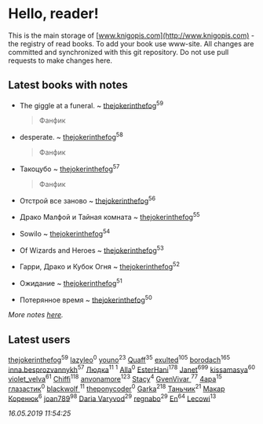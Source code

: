 # Hello, reader!
This is the main storage of [www.knigopis.com](http://www.knigopis.com) - the registry of read books.
To add your book use www-site. All changes are committed and synchronized with this git repository.
Do not use pull requests to make changes here.


## Latest books with notes
* The giggle at a funeral. ~ [thejokerinthefog](users/317/317244423-vkontakte)<sup>59</sup>
    > Фанфик

* desperate. ~ [thejokerinthefog](users/317/317244423-vkontakte)<sup>58</sup>
    > Фанфик

* Такоцубо ~ [thejokerinthefog](users/317/317244423-vkontakte)<sup>57</sup>
    > Фанфик

* Отстрой все заново ~ [thejokerinthefog](users/317/317244423-vkontakte)<sup>56</sup>

* Драко Малфой и Тайная комната ~ [thejokerinthefog](users/317/317244423-vkontakte)<sup>55</sup>

* Sowilo ~ [thejokerinthefog](users/317/317244423-vkontakte)<sup>54</sup>

* Of Wizards and Heroes ~ [thejokerinthefog](users/317/317244423-vkontakte)<sup>53</sup>

* Гарри, Драко и Кубок Огня ~ [thejokerinthefog](users/317/317244423-vkontakte)<sup>52</sup>

* Ожидание ~ [thejokerinthefog](users/317/317244423-vkontakte)<sup>51</sup>

* Потерянное время ~ [thejokerinthefog](users/317/317244423-vkontakte)<sup>50</sup>


_More notes [here](latest_books_with_notes.md)._


## Latest users
[thejokerinthefog](users/317/317244423-vkontakte)<sup>59</sup> 
[lazyleo](users/116/116845519572391639637-google)<sup>0</sup> 
[youno](users/302/302928912-vkontakte)<sup>23</sup> 
[Quaff](users/122/12267158-vkontakte)<sup>35</sup> 
[exulted](users/100/100599204551896265722-google)<sup>105</sup> 
[borodach](users/157/15706320-vkontakte)<sup>165</sup> 
[inna.besprozvannykh](users/733/73323849-yandex)<sup>57</sup> 
[Людка](users/111/111038749-vkontakte)<sup>11</sup> 
[](users/114/114792281744850455512-google)<sup>1</sup> 
[Alla](users/103/103352250712959229257-google)<sup>0</sup> 
[EsterHani](users/305/30558181-vkontakte)<sup>178</sup> 
[Janet](users/108/108113656204404967440-google)<sup>699</sup> 
[kissamasya](users/684/68439978-vkontakte)<sup>60</sup> 
[violet_velva](users/116/116961712580551399099-google)<sup>61</sup> 
[Chiffi](users/105/105831994080785626680-google)<sup>118</sup> 
[anvonamore](users/595/5957175-vkontakte)<sup>123</sup> 
[Stacy](users/309/30902475-vkontakte)<sup>4</sup> 
[GvenVivar ](users/158/158266434925901-facebook)<sup>77</sup> 
[4apa](users/117/117392596378069249667-google)<sup>15</sup> 
[глазастик](users/115/115257673890455357280-google)<sup>0</sup> 
[blackwolf ](users/236/236639644-vkontakte)<sup>11</sup> 
[theponycoder](users/195/195144442-vkontakte)<sup>0</sup> 
[Garka](users/115/115753719718250012620-google)<sup>218</sup> 
[Таньчик](users/209/2096581563762610-facebook)<sup>21</sup> 
[Макар Коренюк](users/126/126368737-vkontakte)<sup>6</sup> 
[joan789](users/240/2401650-vkontakte)<sup>98</sup> 
[Daria Varyvod](users/829/829893410524253-facebook)<sup>29</sup> 
[regnabo](users/870/870059322-yandex)<sup>29</sup> 
[En](users/333/333646551-vkontakte)<sup>64</sup> 
[Lecowi](users/521/521873425-vkontakte)<sup>13</sup> 


_16.05.2019 11:54:25_
